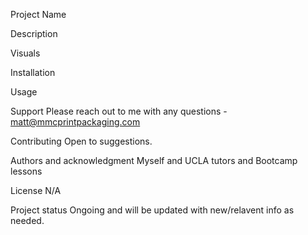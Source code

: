 Project Name

Description


Visuals


Installation


Usage


Support
Please reach out to me with any questions - matt@mmcprintpackaging.com

Contributing
Open to suggestions.

Authors and acknowledgment
Myself and UCLA tutors and Bootcamp lessons

License
N/A

Project status
Ongoing and will be updated with new/relavent info as needed.
